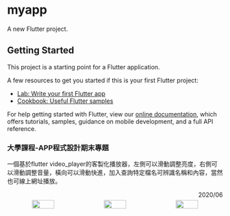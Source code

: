 # myapp

A new Flutter project.

## Getting Started

This project is a starting point for a Flutter application.

A few resources to get you started if this is your first Flutter project:

- [Lab: Write your first Flutter app](https://flutter.dev/docs/get-started/codelab)
- [Cookbook: Useful Flutter samples](https://flutter.dev/docs/cookbook)

For help getting started with Flutter, view our
[online documentation](https://flutter.dev/docs), which offers tutorials,
samples, guidance on mobile development, and a full API reference.

### 大學課程-APP程式設計期末專題
一個基於flutter video_player的客製化播放器，左側可以滑動調整亮度，右側可以滑動調整音量，橫向可以滑動快進，加入查詢特定檔名可辨識名稱和內容，當然也可線上網址播放。

<div style="text-align:right;">2020/06</div>

<div style="text-align:center;display:flex;">
   <img style="flex:1; padding: 0.25rem" src="https://i.imgur.com/ZtfilET.png" width="32%"/>
   <img style="flex:1; padding: 0.25rem" src="https://i.imgur.com/nNdwTGN.png" width="32%"/>
   <img style="flex:1; padding: 0.25rem" src="https://i.imgur.com/ZrQ94Rf.png" width="32%"/>
</div>
